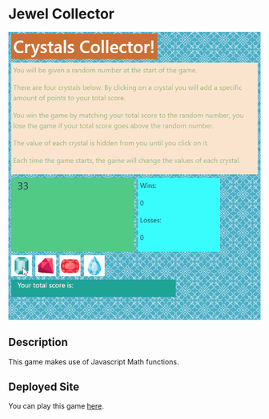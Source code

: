 # Jewel Collector

![giphy](./assets/images/jewels.gif)

## Description

This game makes use of Javascript Math functions.

## Deployed Site

You can play this game [here](https://andrew-stehno.github.io/unit-4-game/).

